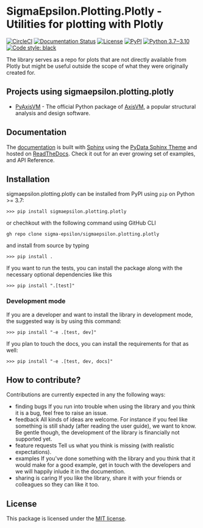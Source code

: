 # **SigmaEpsilon.Plotting.Plotly** - Utilities for plotting with Plotly

[![CircleCI](https://dl.circleci.com/status-badge/img/gh/sigma-epsilon/sigmaepsilon.plotting.plotly/tree/main.svg?style=svg)](https://dl.circleci.com/status-badge/redirect/gh/sigma-epsilon/sigmaepsilon.plotting.plotly/tree/main)
[![Documentation Status](https://readthedocs.org/projects/sigmaepsilonplottingplotly/badge/?version=latest)](https://sigmaepsilonplottingplotly.readthedocs.io/en/latest/?badge=latest)
[![License](https://img.shields.io/badge/License-MIT-yellow.svg)](https://opensource.org/licenses/MIT)
[![PyPI](https://badge.fury.io/py/sigmaepsilon.plotting.plotly.svg)](https://pypi.org/project/sigmaepsilon.plotting.plotly)
[![Python 3.7‒3.10](https://img.shields.io/badge/python-3.7%E2%80%923.10-blue)](https://www.python.org)
[![Code style: black](https://img.shields.io/badge/code%20style-black-000000.svg)](https://github.com/psf/black)

The library serves as a repo for plots that are not directly available from Plotly but might be useful outside the scope of what they were originally created for.

## Projects using sigmaepsilon.plotting.plotly

* [PyAxisVM](https://github.com/AxisVM/pyaxisvm) - The official Python package of [AxisVM](https://axisvm.eu/), a popular structural analysis and design software.

## Documentation

The [documentation](https://sigmaepsilonplottingplotly.readthedocs.io/en/latest/) is built with [Sphinx](https://www.sphinx-doc.org/en/master/) using the [PyData Sphinx Theme](https://pydata-sphinx-theme.readthedocs.io/en/stable/index.html) and hosted on [ReadTheDocs](https://readthedocs.org/). Check it out for an ever growing set of examples, and API Reference.

## Installation

sigmaepsilon.plotting.plotly can be installed from PyPI using `pip` on Python >= 3.7:

```console
>>> pip install sigmaepsilon.plotting.plotly
```

or chechkout with the following command using GitHub CLI

```console
gh repo clone sigma-epsilon/sigmaepsilon.plotting.plotly
```

and install from source by typing

```console
>>> pip install .
```

If you want to run the tests, you can install the package along with the necessary optional dependencies like this

```console
>>> pip install ".[test]"
```

### Development mode

If you are a developer and want to install the library in development mode, the suggested way is by using this command:

```console
>>> pip install "-e .[test, dev]"
```

If you plan to touch the docs, you can install the requirements for that as well:

```console
>>> pip install "-e .[test, dev, docs]"
```

## How to contribute?

Contributions are currently expected in any the following ways:

* finding bugs
  If you run into trouble when using the library and you think it is a bug, feel free to raise an issue.
* feedback
  All kinds of ideas are welcome. For instance if you feel like something is still shady (after reading the user guide), we want to know. Be gentle though, the development of the library is financially not supported yet.
* feature requests
  Tell us what you think is missing (with realistic expectations).
* examples
  If you've done something with the library and you think that it would make for a good example, get in touch with the developers and we will happily inlude it in the documention.
* sharing is caring
  If you like the library, share it with your friends or colleagues so they can like it too.

## License

This package is licensed under the [MIT license](https://opensource.org/license/mit/).
